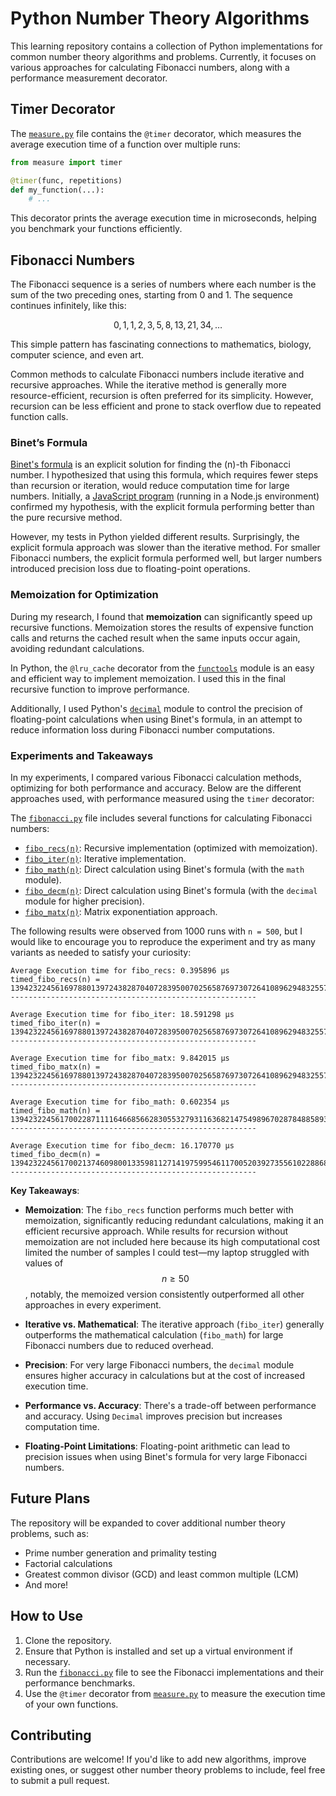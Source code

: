 # Python Number Theory Algorithms

This learning repository contains a collection of Python implementations for common number theory algorithms and problems. Currently, it focuses on various approaches for calculating Fibonacci numbers, along with a performance measurement decorator.

## Timer Decorator

The [`measure.py`](./measure.py) file contains the `@timer` decorator, which measures the average execution time of a function over multiple runs:

```python
from measure import timer

@timer(func, repetitions)
def my_function(...):
    # ...
```

This decorator prints the average execution time in microseconds, helping you benchmark your functions efficiently.

## Fibonacci Numbers

The Fibonacci sequence is a series of numbers where each number is the sum of the two preceding ones, starting from 0 and 1. The sequence continues infinitely, like this:

$$ 0, 1, 1, 2, 3, 5, 8, 13, 21, 34, \dots $$

This simple pattern has fascinating connections to mathematics, biology, computer science, and even art.

Common methods to calculate Fibonacci numbers include iterative and recursive approaches. While the iterative method is generally more resource-efficient, recursion is often preferred for its simplicity. However, recursion can be less efficient and prone to stack overflow due to repeated function calls. 

### Binet’s Formula

[Binet's formula](https://en.wikipedia.org/wiki/Fibonacci_sequence#Closed-form_expression) is an explicit solution for finding the \(n\)-th Fibonacci number. I hypothesized that using this formula, which requires fewer steps than recursion or iteration, would reduce computation time for large numbers. Initially, a [JavaScript program](https://github.com/fcortesbio/algorithms/blob/main/fibonacci.js) (running in a Node.js environment) confirmed my hypothesis, with the explicit formula performing better than the pure recursive method.

However, my tests in Python yielded different results. Surprisingly, the explicit formula approach was slower than the iterative method. For smaller Fibonacci numbers, the explicit formula performed well, but larger numbers introduced precision loss due to floating-point operations.

### Memoization for Optimization

During my research, I found that **memoization** can significantly speed up recursive functions. Memoization stores the results of expensive function calls and returns the cached result when the same inputs occur again, avoiding redundant calculations.

In Python, the `@lru_cache` decorator from the [`functools`](https://docs.python.org/3/library/functools.html) module is an easy and efficient way to implement memoization. I used this in the final recursive function to improve performance.

Additionally, I used Python's [`decimal`](https://docs.python.org/3/library/decimal.html) module to control the precision of floating-point calculations when using Binet's formula, in an attempt to reduce information loss during Fibonacci number computations.

### Experiments and Takeaways

In my experiments, I compared various Fibonacci calculation methods, optimizing for both performance and accuracy. Below are the different approaches used, with performance measured using the `timer` decorator:

The [`fibonacci.py`](./fibonacci.py) file includes several functions for calculating Fibonacci numbers:

* [`fibo_recs(n)`](./fibonacci.py#L12): Recursive implementation (optimized with memoization).
* [`fibo_iter(n)`](./fibonacci.py#L34): Iterative implementation.
* [`fibo_math(n)`](./fibonacci.py#L58): Direct calculation using Binet's formula (with the `math` module).
* [`fibo_decm(n)`](./fibonacci.py#L85): Direct calculation using Binet's formula (with the `decimal` module for higher precision).
* [`fibo_matx(n)`](./fibonacci.py#L113): Matrix exponentiation approach.

The following results were observed from 1000 runs with `n = 500`, but I would like to encourage you to reproduce the experiment and try as many variants as needed to satisfy your curiosity:

``` python3.13 fibonacci.py
Average Execution time for fibo_recs: 0.395896 µs
timed_fibo_recs(n) = 139423224561697880139724382870407283950070256587697307264108962948325571622863290691557658876222521294125
-------------------------------------------------------

Average Execution time for fibo_iter: 18.591298 µs
timed_fibo_iter(n) = 139423224561697880139724382870407283950070256587697307264108962948325571622863290691557658876222521294125
-------------------------------------------------------

Average Execution time for fibo_matx: 9.842015 µs
timed_fibo_matx(n) = 139423224561697880139724382870407283950070256587697307264108962948325571622863290691557658876222521294125
-------------------------------------------------------

Average Execution time for fibo_math: 0.602354 µs
timed_fibo_math(n) = 139423224561700228711116466856628305532793116368214754989670287848858933271320300167384646404854199091200
-------------------------------------------------------

Average Execution time for fibo_decm: 16.170770 µs
timed_fibo_decm(n) = 139423224561700213746098001335981127141975995461170052039273556102288684192412160681502933644886486015484
-------------------------------------------------------
```

**Key Takeaways**:

- **Memoization**: The `fibo_recs` function performs much better with memoization, significantly reducing redundant calculations, making it an efficient recursive approach. While results for recursion without memoization are not included here because its high computational cost limited the number of samples I could test—my laptop struggled with values of $$ n \geq 50 $$, notably, the memoized version consistently outperformed all other approaches in every experiment.  

- **Iterative vs. Mathematical**: The iterative approach (`fibo_iter`) generally outperforms the mathematical calculation (`fibo_math`) for large Fibonacci numbers due to reduced overhead.

- **Precision**: For very large Fibonacci numbers, the `decimal` module ensures higher accuracy in calculations but at the cost of increased execution time.

- **Performance vs. Accuracy**: There's a trade-off between performance and accuracy. Using `Decimal` improves precision but increases computation time.

- **Floating-Point Limitations**: Floating-point arithmetic can lead to precision issues when using Binet's formula for very large Fibonacci numbers.

## Future Plans

The repository will be expanded to cover additional number theory problems, such as:

- Prime number generation and primality testing
- Factorial calculations
- Greatest common divisor (GCD) and least common multiple (LCM)
- And more!

## How to Use

1. Clone the repository.
2. Ensure that Python is installed and set up a virtual environment if necessary.
3. Run the [`fibonacci.py`](./fibonacci.py) file to see the Fibonacci implementations and their performance benchmarks.
4. Use the `@timer` decorator from [`measure.py`](./measure.py) to measure the execution time of your own functions.

## Contributing

Contributions are welcome! If you'd like to add new algorithms, improve existing ones, or suggest other number theory problems to include, feel free to submit a pull request.